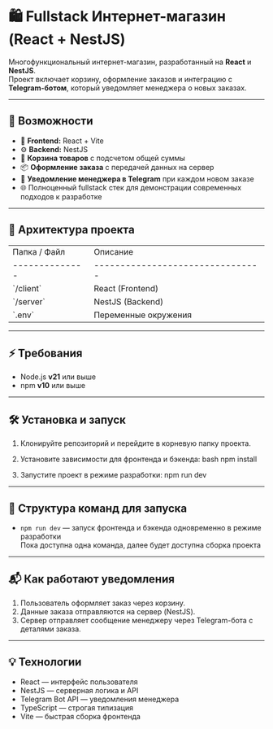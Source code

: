 # 🛍️ Fullstack Интернет-магазин (React + NestJS)

Многофункциональный интернет-магазин, разработанный на **React** и **NestJS**.  
Проект включает корзину, оформление заказов и интеграцию с **Telegram-ботом**, который уведомляет менеджера о новых заказах.

---

## 🚀 Возможности

- 🧩 **Frontend:** React + Vite  
- ⚙️ **Backend:** NestJS  
- 🛒 **Корзина товаров** с подсчетом общей суммы  
- 📦 **Оформление заказа** с передачей данных на сервер  
- 🤖 **Уведомление менеджера в Telegram** при каждом новом заказе  
- 🌐 Полноценный fullstack стек для демонстрации современных подходов к разработке

---

## 🧠 Архитектура проекта

<table><tr><td>Папка / Файл</td><td>Описание</td></tr>
<tr><td>--------------</td><td>--------------------------------</td></tr>
<tr><td>`/client`</td><td>React (Frontend)</td></tr>
<tr><td>`/server`</td><td>NestJS (Backend)</td></tr>
<tr><td>`.env`</td><td>Переменные окружения</td></tr></table>

---

## ⚡ Требования

- Node.js **v21** или выше  
- npm **v10** или выше  

---

## 🛠 Установка и запуск

1. Клонируйте репозиторий и перейдите в корневую папку проекта.

2. Установите зависимости для фронтенда и бэкенда:
bash npm install

3. Запустите проект в режиме разработки:
npm run dev

---

## 🚩 Структура команд для запуска

- `npm run dev` — запуск фронтенда и бэкенда одновременно в режиме разработки  
Пока доступна одна команда, далее будет доступна сборка проекта

---

## 📬 Как работают уведомления

1. Пользователь оформляет заказ через корзину.  
2. Данные заказа отправляются на сервер (NestJS).  
3. Сервер отправляет сообщение менеджеру через Telegram-бота с деталями заказа.

---

## 💡 Технологии

- React — интерфейс пользователя  
- NestJS — серверная логика и API  
- Telegram Bot API — уведомления менеджера  
- TypeScript — строгая типизация  
- Vite — быстрая сборка фронтенда  
